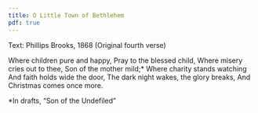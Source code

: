 ```yaml
---
title: O Little Town of Bethlehem
pdf: true
---
```

Text: Phillips Brooks, 1868
(Original fourth verse)

Where children pure and happy,
Pray to the blessed child,
Where misery cries out to thee,
Son of the mother mild;*
Where charity stands watching
And faith holds wide the door,
The dark night wakes, the glory breaks,
And Christmas comes once more.

*In drafts, “Son of the Undefiled”

